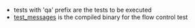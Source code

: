 - tests with 'qa' prefix are the tests to be executed
- [test_messages](./test_messages) is the compiled binary for the flow control test
